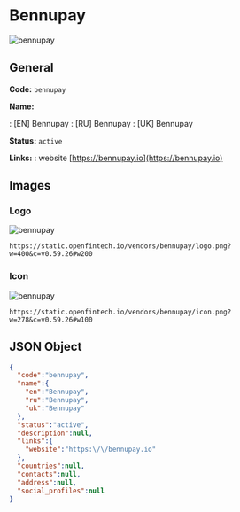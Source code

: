 
# Bennupay 
![bennupay](https://static.openfintech.io/vendors/bennupay/logo.png?w=400&c=v0.59.26#w200)  

## General 
 
**Code:** `bennupay` 
 
**Name:** 
 
:	[EN] Bennupay 
:	[RU] Bennupay 
:	[UK] Bennupay 
 
**Status:** `active` 
 
**Links:** 
: website [https://bennupay.io](https://bennupay.io) 
 

## Images 

### Logo 
 
![bennupay](https://static.openfintech.io/vendors/bennupay/logo.png?w=400&c=v0.59.26#w200)  

```
https://static.openfintech.io/vendors/bennupay/logo.png?w=400&c=v0.59.26#w200
```  

### Icon 
 
![bennupay](https://static.openfintech.io/vendors/bennupay/icon.png?w=278&c=v0.59.26#w100)  

```
https://static.openfintech.io/vendors/bennupay/icon.png?w=278&c=v0.59.26#w100
```  

## JSON Object 

```json
{
  "code":"bennupay",
  "name":{
    "en":"Bennupay",
    "ru":"Bennupay",
    "uk":"Bennupay"
  },
  "status":"active",
  "description":null,
  "links":{
    "website":"https:\/\/bennupay.io"
  },
  "countries":null,
  "contacts":null,
  "address":null,
  "social_profiles":null
}
```  
